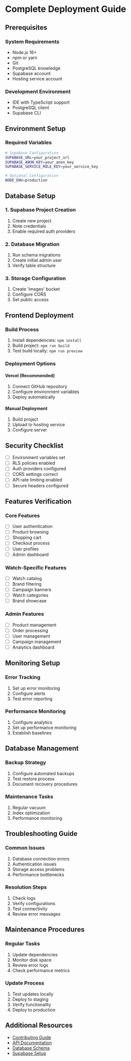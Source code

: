 # Complete Deployment Guide

## Prerequisites

### System Requirements
- Node.js 16+
- npm or yarn
- Git
- PostgreSQL knowledge
- Supabase account
- Hosting service account

### Development Environment
- IDE with TypeScript support
- PostgreSQL client
- Supabase CLI

## Environment Setup

### Required Variables
```bash
# Supabase Configuration
SUPABASE_URL=your_project_url
SUPABASE_ANON_KEY=your_anon_key
SUPABASE_SERVICE_ROLE_KEY=your_service_key

# Optional Configuration
NODE_ENV=production
```

## Database Setup

### 1. Supabase Project Creation
1. Create new project
2. Note credentials
3. Enable required auth providers

### 2. Database Migration
1. Run schema migrations
2. Create initial admin user
3. Verify table structure

### 3. Storage Configuration
1. Create 'images' bucket
2. Configure CORS
3. Set public access

## Frontend Deployment

### Build Process
1. Install dependencies: `npm install`
2. Build project: `npm run build`
3. Test build locally: `npm run preview`

### Deployment Options

#### Vercel (Recommended)
1. Connect GitHub repository
2. Configure environment variables
3. Deploy automatically

#### Manual Deployment
1. Build project
2. Upload to hosting service
3. Configure server

## Security Checklist

- [ ] Environment variables set
- [ ] RLS policies enabled
- [ ] Auth providers configured
- [ ] CORS settings correct
- [ ] API rate limiting enabled
- [ ] Secure headers configured

## Features Verification

### Core Features
- [ ] User authentication
- [ ] Product browsing
- [ ] Shopping cart
- [ ] Checkout process
- [ ] User profiles
- [ ] Admin dashboard

### Watch-Specific Features
- [ ] Watch catalog
- [ ] Brand filtering
- [ ] Campaign banners
- [ ] Watch categories
- [ ] Brand showcase

### Admin Features
- [ ] Product management
- [ ] Order processing
- [ ] User management
- [ ] Campaign management
- [ ] Analytics dashboard

## Monitoring Setup

### Error Tracking
1. Set up error monitoring
2. Configure alerts
3. Test error reporting

### Performance Monitoring
1. Configure analytics
2. Set up performance monitoring
3. Establish baselines

## Database Management

### Backup Strategy
1. Configure automated backups
2. Test restore process
3. Document recovery procedures

### Maintenance Tasks
1. Regular vacuum
2. Index optimization
3. Performance monitoring

## Troubleshooting Guide

### Common Issues
1. Database connection errors
2. Authentication issues
3. Storage access problems
4. Performance bottlenecks

### Resolution Steps
1. Check logs
2. Verify configurations
3. Test connectivity
4. Review error messages

## Maintenance Procedures

### Regular Tasks
1. Update dependencies
2. Monitor disk space
3. Review error logs
4. Check performance metrics

### Update Process
1. Test updates locally
2. Deploy to staging
3. Verify functionality
4. Deploy to production

## Additional Resources

- [Contributing Guide](./CONTRIBUTING.md)
- [API Documentation](./API_FULL.md)
- [Database Schema](./SCHEMA.md)
- [Supabase Setup](./SUPABASE_SETUP.md)